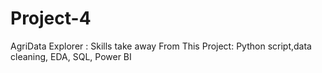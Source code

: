 # Project-4
AgriData Explorer :
Skills take away From This Project: Python script,data cleaning, EDA, SQL, Power BI

